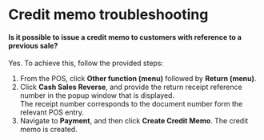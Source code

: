 # Credit memo troubleshooting

#### Is it possible to issue a credit memo to customers with reference to a previous sale?

Yes. To achieve this, follow the provided steps:

 1. From the POS, click **Other function (menu)** followed by **Return (menu)**. 
 2. Click **Cash Sales Reverse**, and provide the return receipt reference number in the popup window that is displayed.     
   The receipt number corresponds to the document number form the relevant POS entry.
 3. Navigate to **Payment**, and then click **Create Credit Memo**.
       The credit memo is created.